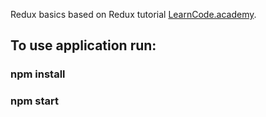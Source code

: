 Redux basics based on Redux tutorial [LearnCode.academy](https://www.youtube.com/playlist?list=PLoYCgNOIyGADILc3iUJzygCqC8Tt3bRXt).

## To use application run:

### npm install
### npm start
